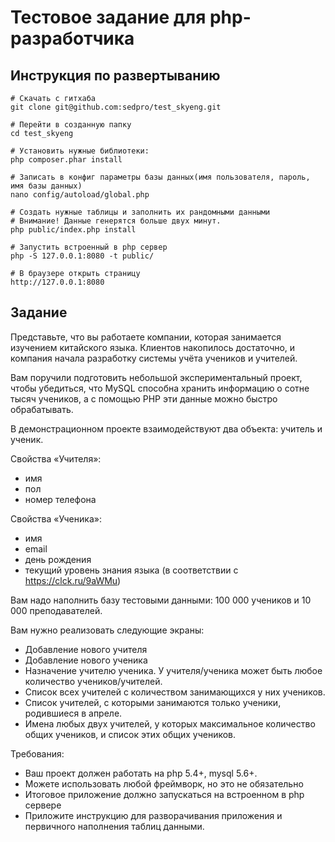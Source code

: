 # Тестовое задание для php-разработчика

## Инструкция по развертыванию

```
# Скачать с гитхаба
git clone git@github.com:sedpro/test_skyeng.git

# Перейти в созданную папку
cd test_skyeng

# Установить нужные библиотеки:
php composer.phar install

# Записать в конфиг параметры базы данных(имя пользователя, пароль, имя базы данных)
nano config/autoload/global.php

# Создать нужные таблицы и заполнить их рандомными данными 
# Внимание! Данные генерятся больше двух минут.
php public/index.php install

# Запустить встроенный в php сервер
php -S 127.0.0.1:8080 -t public/

# В браузере открыть страницу 
http://127.0.0.1:8080
```

## Задание
Представьте, что вы работаете компании, которая занимается изучением китайского языка. Клиентов накопилось достаточно, и компания начала разработку системы учёта учеников и учителей.

Вам поручили подготовить небольшой экспериментальный проект, чтобы убедиться, что MySQL способна хранить информацию о сотне тысяч учеников, а с помощью PHP эти данные можно быстро обрабатывать.

В демонстрационном проекте взаимодействуют два объекта: учитель и ученик.

Свойства «Учителя»:
- имя
- пол
- номер телефона

Свойства «Ученика»:
- имя
- email
- день рождения
- текущий уровень знания языка (в соответствии с https://clck.ru/9aWMu)

Вам надо наполнить базу тестовыми данными: 100 000 учеников и 10 000 преподавателей. 

Вам нужно реализовать следующие экраны:
- Добавление нового учителя
- Добавление нового ученика
- Назначение учителю ученика. У учителя/ученика может быть любое количество учеников/учителей.
- Список всех учителей с количеством занимающихся у них учеников.
- Список учителей, с которыми занимаются только ученики, родившиеся в апреле.
- Имена любых двух учителей, у которых максимальное количество общих учеников, и список этих общих учеников.

Требования:
- Ваш проект должен работать на php 5.4+, mysql 5.6+.
- Можете использовать любой фреймворк, но это не обязательно
- Итоговое приложение должно запускаться на встроенном в php сервере
- Приложите инструкцию для разворачивания приложения и первичного наполнения таблиц данными.
